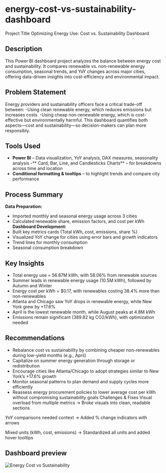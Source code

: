 # energy-cost-vs-sustainability-dashboard
Project Title
Optimizing Energy Use: Cost vs. Sustainability Dashboard
## Description
This Power BI dashboard project analyzes the balance between energy cost and sustainability. It compares renewable vs. non-renewable energy consumption, seasonal trends, and YoY changes across major cities, offering data-driven insights into cost-efficiency and environmental impact.
## Problem Statement
Energy providers and sustainability officers face a critical trade-off between:
 -Using clean renewable energy, which reduces emissions but increases costs.
 -Using cheap non-renewable energy, which is cost-effective but environmentally harmful.
This dashboard quantifies both aspects—cost and sustainability—so decision-makers can plan more responsibly.
## Tools Used
 - **Power BI** – Data visualization, YoY analysis, DAX measures, seasonality analysis
 -** Card, Bar, Line, and Candlesticks Charts** – for breakdowns across time and location
 - **Conditional formatting & tooltips** – to highlight trends and compare city performance
## Process Summary
**Data Preparation:**
 - Imported monthly and seasonal energy usage across 3 cities
 - Calculated renewable share, emission factors, and cost per kWh
**Dashboard Development:**
- Built key metrics cards (Total kWh, cost, emissions, share %)
- Visualized YoY change for cities using error bars and growth indicators
- Trend lines for monthly consumption
- Seasonal consumption breakdown
## Key Insights
- Total energy use = 56.87M kWh, with 58.06% from renewable sources
- Summer leads in renewable energy usage (10.5M kWh), followed by Autumn and Winter
- Energy cost per kWh = $0.17, with renewables costing 38.4% more than non-renewables
- Atlanta and Chicago saw YoY drops in renewable energy, while New York grew by +17.6%
- April is the lowest renewable month, while August peaks at 4.8M kWh
- Emissions remain significant (389.82 kg CO2/kWh), with optimization needed

## Recommendations
- Rebalance cost vs sustainability by combining cheaper non-renewables during low-yield months (e.g., April)
- Capitalize on summer energy generation through storage or redistribution
- Encourage cities like Atlanta/Chicago to adopt strategies similar to New York’s +17.6% growth
- Monitor seasonal patterns to plan demand and supply cycles more efficiently
- Reassess energy procurement policies to lower average cost per kWh without compromising sustainability goals
  Challenges & Fixes
Visual overload from multiple metrics → Broke visuals into clean, readable sections

YoY comparisons needed context → Added % change indicators with arrows

Mixed units (kWh, cost, emissions) → Standardized all units and added hover tooltips

## Dashboard preview
![Energy Cost vs Sustainability](https://github.com/user-attachments/assets/e4c5802e-cb89-4d2d-883f-b3a7952a4b06)

